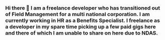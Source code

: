 ### Hi there 👋 I am a freelance developer who has transitioned out of Field Management for a multi national corporation. I am currently working in HR as a Benefits Specialist. I freelance as a developer in my spare time picking up a few paid gigs here and there of which I am unable to share on here due to NDAS. 

<!--
**TDevops33/TDEVOPS33** is a ✨ _special_ ✨ repository because its `README.md` (this file) appears on your GitHub profile.

Here are some ideas to get you started:

- 🔭 I’m currently working on expanding my skills in DATA Cleaning 
- 🌱 I’m currently learning Python and SQL
- 👯 I’m looking to collaborate on projects where I can expand my knowledge and skillset on these concepts
- 🤔 I’m looking for help with Python / SQL
- 💬 Ask me about my journey transistioning out of corporate management and my continuing journey into tech!
- 📫 How to reach me: I am on Linkedin at https://www.linkedin.com/in/thomas-mclaughlin-4368b840?lipi=urn%3Ali%3Apage%3Ad_flagship3_profile_view_base_contact_details%3BMC2wLEVKQIm4op3ByuQlAQ%3D%3D 
-
- ⚡ Fun fact: I am a life long learner! I am currently learning Jujitsu and I am an archery hunter, conservationist, and environmental activist.           
-->
